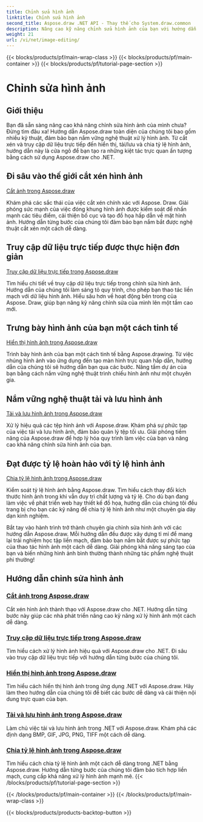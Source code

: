 ```yaml
---
title: Chỉnh sửa hình ảnh
linktitle: Chỉnh sửa hình ảnh
second_title: Aspose.draw .NET API - Thay thế cho System.draw.common
description: Nâng cao kỹ năng chỉnh sửa hình ảnh của bạn với hướng dẫn Aspose.draw! Tìm hiểu các kỹ thuật cắt xén, truy cập dữ liệu trực tiếp, hiển thị và chia tỷ lệ để có kết quả tuyệt vời.
weight: 21
url: /vi/net/image-editing/
---
```


{{< blocks/products/pf/main-wrap-class >}}
{{< blocks/products/pf/main-container >}}
{{< blocks/products/pf/tutorial-page-section >}}

# Chỉnh sửa hình ảnh


## Giới thiệu

Bạn đã sẵn sàng nâng cao khả năng chỉnh sửa hình ảnh của mình chưa? Đừng tìm đâu xa! Hướng dẫn Aspose.draw toàn diện của chúng tôi bao gồm nhiều kỹ thuật, đảm bảo bạn nắm vững nghệ thuật xử lý hình ảnh. Từ cắt xén và truy cập dữ liệu trực tiếp đến hiển thị, tải/lưu và chia tỷ lệ hình ảnh, hướng dẫn này là cửa ngõ để bạn tạo ra những kiệt tác trực quan ấn tượng bằng cách sử dụng Aspose.draw cho .NET.

## Đi sâu vào thế giới cắt xén hình ảnh

[Cắt ảnh trong Aspose.draw](./cropping/)

Khám phá các sắc thái của việc cắt xén chính xác với Aspose. Draw. Giải phóng sức mạnh của việc đóng khung hình ảnh được kiểm soát để nhấn mạnh các tiêu điểm, cải thiện bố cục và tạo đồ họa hấp dẫn về mặt hình ảnh. Hướng dẫn từng bước của chúng tôi đảm bảo bạn nắm bắt được nghệ thuật cắt xén một cách dễ dàng.

## Truy cập dữ liệu trực tiếp được thực hiện đơn giản

[Truy cập dữ liệu trực tiếp trong Aspose.draw](./direct-data-access/)

Tìm hiểu chi tiết về truy cập dữ liệu trực tiếp trong chỉnh sửa hình ảnh. Hướng dẫn của chúng tôi làm sáng tỏ quy trình, cho phép bạn thao tác liền mạch với dữ liệu hình ảnh. Hiểu sâu hơn về hoạt động bên trong của Aspose. Draw, giúp bạn nâng kỹ năng chỉnh sửa của mình lên một tầm cao mới.

## Trưng bày hình ảnh của bạn một cách tinh tế

[Hiển thị hình ảnh trong Aspose.draw](./display/)

Trình bày hình ảnh của bạn một cách tinh tế bằng Aspose.drawing. Từ việc nhúng hình ảnh vào ứng dụng đến tạo màn hình trực quan hấp dẫn, hướng dẫn của chúng tôi sẽ hướng dẫn bạn qua các bước. Nâng tầm dự án của bạn bằng cách nắm vững nghệ thuật trình chiếu hình ảnh như một chuyên gia.

## Nắm vững nghệ thuật tải và lưu hình ảnh

[Tải và lưu hình ảnh trong Aspose.draw](./load-save/)

Xử lý hiệu quả các tệp hình ảnh với Aspose.draw. Khám phá sự phức tạp của việc tải và lưu hình ảnh, đảm bảo quản lý tệp tối ưu. Giải phóng tiềm năng của Aspose.draw để hợp lý hóa quy trình làm việc của bạn và nâng cao khả năng chỉnh sửa hình ảnh của bạn.

## Đạt được tỷ lệ hoàn hảo với tỷ lệ hình ảnh

[Chia tỷ lệ hình ảnh trong Aspose.draw](./scale/)

Kiểm soát tỷ lệ hình ảnh bằng Aspose.draw. Tìm hiểu cách thay đổi kích thước hình ảnh trong khi vẫn duy trì chất lượng và tỷ lệ. Cho dù bạn đang làm việc về phát triển web hay thiết kế đồ họa, hướng dẫn của chúng tôi đều trang bị cho bạn các kỹ năng để chia tỷ lệ hình ảnh như một chuyên gia dày dạn kinh nghiệm.

Bắt tay vào hành trình trở thành chuyên gia chỉnh sửa hình ảnh với các hướng dẫn Aspose.draw. Mỗi hướng dẫn đều được xây dựng tỉ mỉ để mang lại trải nghiệm học tập liền mạch, đảm bảo bạn nắm bắt được sự phức tạp của thao tác hình ảnh một cách dễ dàng. Giải phóng khả năng sáng tạo của bạn và biến những hình ảnh bình thường thành những tác phẩm nghệ thuật phi thường!
## Hướng dẫn chỉnh sửa hình ảnh
### [Cắt ảnh trong Aspose.draw](./cropping/)
Cắt xén hình ảnh thành thạo với Aspose.draw cho .NET. Hướng dẫn từng bước này giúp các nhà phát triển nâng cao kỹ năng xử lý hình ảnh một cách dễ dàng.
### [Truy cập dữ liệu trực tiếp trong Aspose.draw](./direct-data-access/)
Tìm hiểu cách xử lý hình ảnh hiệu quả với Aspose.draw cho .NET. Đi sâu vào truy cập dữ liệu trực tiếp với hướng dẫn từng bước của chúng tôi.
### [Hiển thị hình ảnh trong Aspose.draw](./display/)
Tìm hiểu cách hiển thị hình ảnh trong ứng dụng .NET với Aspose.draw. Hãy làm theo hướng dẫn của chúng tôi để biết các bước dễ dàng và cải thiện nội dung trực quan của bạn.
### [Tải và lưu hình ảnh trong Aspose.draw](./load-save/)
Làm chủ việc tải và lưu hình ảnh trong .NET với Aspose.draw. Khám phá các định dạng BMP, GIF, JPG, PNG, TIFF một cách dễ dàng.
### [Chia tỷ lệ hình ảnh trong Aspose.draw](./scale/)
Tìm hiểu cách chia tỷ lệ hình ảnh một cách dễ dàng trong .NET bằng Aspose.draw. Hướng dẫn từng bước của chúng tôi đảm bảo tích hợp liền mạch, cung cấp khả năng xử lý hình ảnh mạnh mẽ.
{{< /blocks/products/pf/tutorial-page-section >}}

{{< /blocks/products/pf/main-container >}}
{{< /blocks/products/pf/main-wrap-class >}}

{{< blocks/products/products-backtop-button >}}
